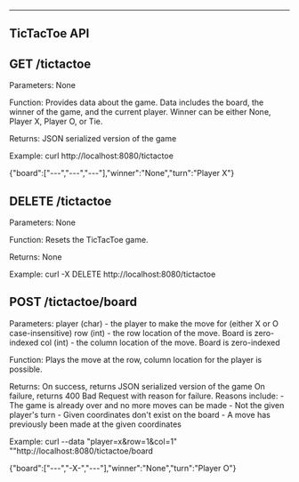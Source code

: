 ------------------------
TicTacToe API
------------------------

GET		/tictactoe
------------------
Parameters: None

Function: Provides data about the game. Data includes the board, the winner of the game, and 
the current player. Winner can be either None, Player X, Player O, or Tie.

Returns: JSON serialized version of the game

Example:
curl http://localhost:8080/tictactoe

{"board":["---","---","---"],"winner":"None","turn":"Player X"}



DELETE 	/tictactoe
-------------------
Parameters: None

Function: Resets the TicTacToe game.

Returns: None

Example:
curl -X DELETE http://localhost:8080/tictactoe



POST 	/tictactoe/board
------------------------
Parameters:
player (char) - the player to make the move for (either X or O case-insensitive)
row (int) - the row location of the move. Board is zero-indexed
col (int) - the column location of the move. Board is zero-indexed

Function: Plays the move at the row, column location for the player is possible.

Returns: On success, returns JSON serialized version of the game
		On failure, returns 400 Bad Request with reason for failure. Reasons include:
			- The game is already over and no more moves can be made
			- Not the given player's turn
			- Given coordinates don't exist on the board
			- A move has previously been made at the given coordinates

Example:
curl --data "player=x&row=1&col=1" ""http://localhost:8080/tictactoe/board

{"board":["---","-X-","---"],"winner":"None","turn":"Player O"}



